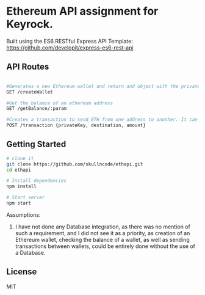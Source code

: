 Ethereum API assignment for Keyrock.
==================================

Built using the ES6 RESTful Express API Template:
https://github.com/developit/express-es6-rest-api

API Routes
----------

```sh

#Generates a new Ethereum wallet and return and object with the private key and the public ETH address
GET /createWallet 

#Get the balance of an ethereum address
GET /getBalance/:param 

#Creates a transaction to send ETH from one address to another. It can receive 3 raw JSON params: privateKey of the source ETH address, destination is the ETH destination address and amount the number of ETH to be send.
POST /transaction {privateKey, destination, amount}

```

Getting Started
---------------

```sh
# clone it
git clone https://github.com/skullncode/ethapi.git
cd ethapi

# Install dependencies
npm install

# Start server
npm start

```
Assumptions:
1) I have not done any Database integration, as there was no mention of such a requirement, and I did not see it as a priority, as creation of an Ethereum wallet, checking the balance of a wallet, as well as sending transactions between wallets, could be entirely done without the use of a Database.

License
-------

MIT
